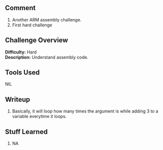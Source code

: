 ## Comment  
1. Another ARM assembly challenge.
2. First hard challenge

## Challenge Overview  
**Difficulty:** Hard  
**Description:** Understand assembly code.  
## Tools Used  
NIL  

## Writeup  
1. Basically, it will loop how many times the argument is while adding 3 to a variable everytime it loops.  
## Stuff Learned  
1. NA 


